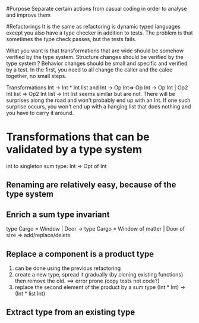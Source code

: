 #Purpose
Separate certain actions from casual coding in order to analyse and improve them

#Refactorings
It is the same as refactoring is dynamic typed languages except you also
have a type checker in addition to tests.
The problem is that sometimes the type check passes, but the tests fails.

What you want is that transformations that are wide should be somehow verified by the type system.
Structure changes should be verified by the type system.?
Behavior changes should be small and specific and verified by a test.
In the first, you need to all change the caller and the calee together, no small steps.

Transformations Int -> Int * Int list and Int -> Op Int=> Op Int -> Op Int | Op2 Int list => Op2 Int list -> Int list
seems similar but are not.
There will be surprises along the road and won't probably end up with an Int.
If one such surprise occurs, you won't end up with a hanging list that does nothing and you have to carry it around.

# Transformations that can be validated by a type system
int to singleton sum type: Int -> Opt of Int

## Renaming are relatively easy, because of the type system

## Enrich a sum type invariant
type Cargo = Window | Door
->
type Cargo = Window of matter | Door of size
=> add/replace/delete


## Replace a component is a product type
1. can be done using the previous refactoring
2. create a new type, spread it gradually (by cloning existing functions)
   then remove the old. ==> error prone (copy tests not code?)
3. replace the second element of the product by a sum type
(Int * Int)
->
(Int * list Int)

## Extract type from an existing type
